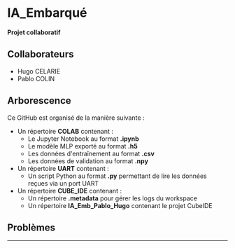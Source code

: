 # IA_Embarqué  
**Projet collaboratif**

## Collaborateurs
- Hugo CELARIE
- Pablo COLIN

## Arborescence  

Ce GitHub est organisé de la manière suivante :  
- Un répertoire **COLAB** contenant :  
    - Le Jupyter Notebook au format **.ipynb**  
    - Le modèle MLP exporté au format **.h5**  
    - Les données d'entraînement au format **.csv**  
    - Les données de validation au format **.npy**  
- Un répertoire **UART** contenant :  
    - Un script Python au format **.py** permettant de lire les données reçues via un port UART  
- Un répertoire **CUBE_IDE** contenant :  
    - Un répertoire **.metadata** pour gérer les logs du workspace  
    - Un répertoire **IA_Emb_Pablo_Hugo** contenant le projet CubeIDE  

## Problèmes  


---
